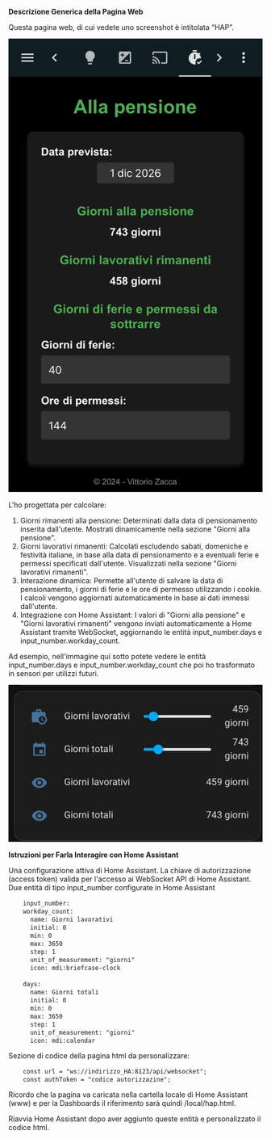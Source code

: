 **Descrizione Generica della Pagina Web**

Questa pagina web, di cui vedete uno screenshot è intitolata “HAP”. 

![Esempio immagine](img/screenshot.jpg)

L'ho progettata per calcolare:

1. Giorni rimanenti alla pensione:
Determinati dalla data di pensionamento inserita dall'utente.
Mostrati dinamicamente nella sezione "Giorni alla pensione".
1. Giorni lavorativi rimanenti:
Calcolati escludendo sabati, domeniche e festività italiane, in base alla data di pensionamento e a eventuali ferie e permessi specificati dall'utente.
Visualizzati nella sezione "Giorni lavorativi rimanenti".
1. Interazione dinamica:
Permette all'utente di salvare la data di pensionamento, i giorni di ferie e le ore di permesso utilizzando i cookie.
I calcoli vengono aggiornati automaticamente in base ai dati immessi dall'utente.
1. Integrazione con Home Assistant:
I valori di "Giorni alla pensione" e "Giorni lavorativi rimanenti" vengono inviati automaticamente a Home Assistant tramite WebSocket, aggiornando le entità input_number.days e input_number.workday_count.

Ad esempio, nell'immagine qui sotto potete vedere le entità input_number.days e input_number.workday_count che poi ho trasformato in sensori per utilizzi futuri.

![Esempio immagine](img/img.jpg)

**Istruzioni per Farla Interagire con Home Assistant**

Una configurazione attiva di Home Assistant.
La chiave di autorizzazione (access token) valida per l'accesso ai WebSocket API di Home Assistant.
Due entità di tipo input_number configurate in Home Assistant

        input_number:
        workday_count:
          name: Giorni lavorativi
          initial: 0
          min: 0
          max: 3650
          step: 1
          unit_of_measurement: "giorni"
          icon: mdi:briefcase-clock
      
        days:
          name: Giorni totali
          initial: 0
          min: 0
          max: 3650
          step: 1
          unit_of_measurement: "giorni"
          icon: mdi:calendar
    
Sezione di codice della pagina html da personalizzare:

        const url = "ws://indirizzo_HA:8123/api/websocket";
        const authToken = "codice autorizzazine";    

Ricordo che la pagina va caricata nella cartella locale di Home Assistant (www) e per la Dashboards il riferimento sarà quindi /local/hap.html.     

Riavvia Home Assistant dopo aver aggiunto queste entità e personalizzato il codice html.

